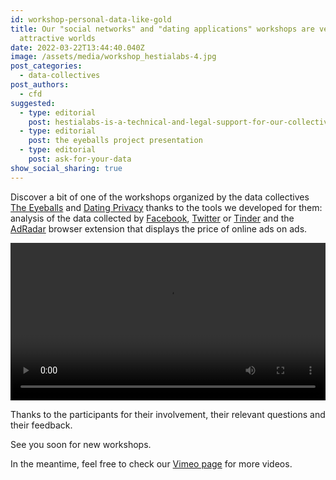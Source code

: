 ```yaml
---
id: workshop-personal-data-like-gold
title: Our "social networks" and "dating applications" workshops are very
  attractive worlds
date: 2022-03-22T13:44:40.040Z
image: /assets/media/workshop_hestialabs-4.jpg
post_categories:
  - data-collectives
post_authors:
  - cfd
suggested:
  - type: editorial
    post: hestialabs-is-a-technical-and-legal-support-for-our-collective-explains-jessica-pidoux
  - type: editorial
    post: the eyeballs project presentation
  - type: editorial
    post: ask-for-your-data
show_social_sharing: true
---
```

Discover a bit of one of the workshops organized by the data collectives [The Eyeballs](https://eyeballs.hestialabs.org/) and [Dating Privacy](https://dating-privacy.hestialabs.org/) thanks to the tools we developed for them: analysis of the data collected by [Facebook](https://experiences.hestialabs.org/facebook), [Twitter](https://experiences.hestialabs.org/twitter) or [Tinder](https://experiences.hestialabs.org/tinder) and the [AdRadar](https://github.com/hestiaAI/ad-radar) browser extension that displays the price of online ads on ads.

<video controls width="100%">
  <source src="/assets/media/workshop_collectives5.mp4" type="video/mp4">
</video>

Thanks to the participants for their involvement, their relevant questions and their feedback.

See you soon for new workshops.

In the meantime, feel free to check our [Vimeo page](vimeo.com/hestiaai) for more videos.
